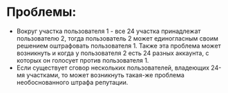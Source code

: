 # Проблемы:
- Вокруг участка пользователя 1 - все 24 участка принадлежат пользователю 2, тогда пользователь 2 может единогласным своим решением оштрафовать пользователя 1. Также эта проблема может возникнуть и когда у пользователя 2 есть 24 разных аккаунта, с которых он голосует против пользователя 1.
- Если существует сговор нескольких пользователей, владеющих 24-мя участками, то может возникнуть такая-же проблема необоснованного штрафа репутации.
